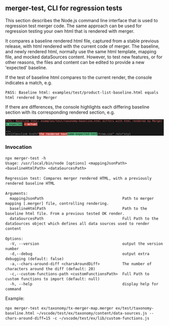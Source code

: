 ## merger-test, CLI for regression tests

This section describes the Node.js command line interface that is used to regression test merger code. 
The same approach can be used for regression testing your own html that is rendered with merger.

It compares a baseline rendered html file, captured from a stable previous release, with html rendered with the current code of merger.
The baseline, and newly rendered html, normally use the same html template, mapping file, and mocked dataSources content.
However, to test new features, or for other reasons, the files and content can be edited to provide a new 'expected' baseline.

If the test of baseline html compares to the current render, the console indicates a match, e.g. 

    PASS: Baseline html: examples/test/product-list-baseline.html equals html rendered by Merger

If there are differences, the console highlights each differing baseline section with its corresponding rendered section, e.g.

![](examples/cli/differ-example.png)

### Invocation
```console
npx merger-test -h    
Usage: /usr/local/bin/node [options] <mappingJsonPath> <baselineHtmlPath> <dataSourcesPath>

Regression test: Compares merger rendered HTML, with a previously rendered baseline HTML

Arguments:
  mappingJsonPath                                   Path to merger mapping [.merger] file, controlling rendering.
  baselineHtmlPath                                  Path to the baseline html file. From a previous tested OK render.
  dataSourcesPath                                   Full Path to the dataSources object which defines all data sources used to render content

Options:
  -V, --version                                     output the version number
  -d,--debug                                        output extra debugging (default: false)
  -a,--chars-around-diff <charsAroundDiff>          The number of characters around the diff (default: 20)
  -c,--custom-functions-path <customFunctionsPath>  Full Path to custom functions to import (default: null)
  -h, --help                                        display help for command

```

Example:
```text
npx merger-test ex/taxonomy/tx-merger-map.merger ex/test/taxonomy-baseline.html ~/vscode/test/ex/taxonomy/content/data-sources.js --chars-around-diff=15 -c ~/vscode/test/ex/lib/custom-functions.js
```
